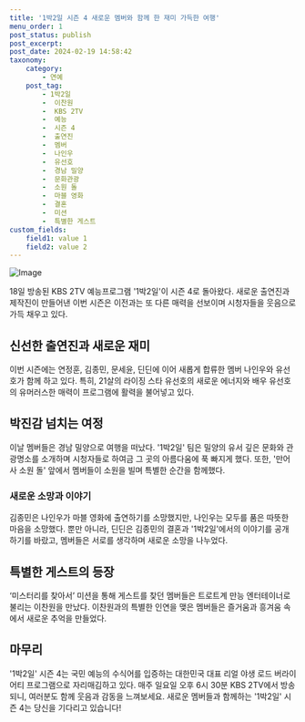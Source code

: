 ```yaml
---
title: '1박2일 시즌 4 새로운 멤버와 함께 한 재미 가득한 여행'
menu_order: 1
post_status: publish
post_excerpt: 
post_date: 2024-02-19 14:58:42
taxonomy:
    category:
        - 연예
    post_tag:
        - 1박2일
        -  이찬원
        -  KBS 2TV
        -  예능
        -  시즌 4
        -  출연진
        -  멤버
        -  나인우
        -  유선호
        -  경남 밀양
        -  문화관광
        -  소원 돌
        -  마블 영화
        -  결혼
        -  미션
        -  특별한 게스트
custom_fields:
    field1: value 1
    field2: value 2
---
```


![Image](https://ssl.pstatic.net/mimgnews/image/438/2024/02/18/0000062799_001_20240218213101450.jpg?type=w540)

18일 방송된 KBS 2TV 예능프로그램 '1박2일'이 시즌 4로 돌아왔다. 새로운 출연진과 제작진이 만들어낸 이번 시즌은 이전과는 또 다른 매력을 선보이며 시청자들을 웃음으로 가득 채우고 있다.
## 신선한 출연진과 새로운 재미
이번 시즌에는 연정훈, 김종민, 문세윤, 딘딘에 이어 새롭게 합류한 멤버 나인우와 유선호가 함께 하고 있다. 특히, 21살의 라이징 스타 유선호의 새로운 에너지와 배우 유선호의 유머러스한 매력이 프로그램에 활력을 불어넣고 있다.
## 박진감 넘치는 여정
이날 멤버들은 경남 밀양으로 여행을 떠났다. '1박2일' 팀은 밀양의 유서 깊은 문화와 관광명소를 소개하며 시청자들로 하여금 그 곳의 아름다움에 푹 빠지게 했다. 또한, '만어사 소원 돌' 앞에서 멤버들이 소원을 빌며 특별한 순간을 함께했다.
### 새로운 소망과 이야기
김종민은 나인우가 마블 영화에 출연하기를 소망했지만, 나인우는 모두를 품은 따뜻한 마음을 소망했다. 뿐만 아니라, 딘딘은 김종민의 결혼과 '1박2일'에서의 이야기를 공개하기를 바랐고, 멤버들은 서로를 생각하며 새로운 소망을 나누었다.
## 특별한 게스트의 등장
‘미스터리를 찾아서’ 미션을 통해 게스트를 찾던 멤버들은 트로트계 만능 엔터테이너로 불리는 이찬원을 만났다. 이찬원과의 특별한 인연을 맺은 멤버들은 즐거움과 흥겨움 속에서 새로운 추억을 만들었다.
## 마무리
'1박2일' 시즌 4는 국민 예능의 수식어를 입증하는 대한민국 대표 리얼 야생 로드 버라이어티 프로그램으로 자리매김하고 있다. 매주 일요일 오후 6시 30분 KBS 2TV에서 방송되니, 여러분도 함께 웃음과 감동을 느껴보세요. 새로운 멤버들과 함께하는 '1박2일' 시즌 4는 당신을 기다리고 있습니다!
